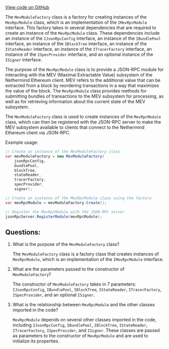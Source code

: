 [View code on GitHub](https://github.com/NethermindEth/nethermind/src/Nethermind/Nethermind.Mev/MevModuleFactory.cs)

The `MevModuleFactory` class is a factory for creating instances of the `MevRpcModule` class, which is an implementation of the `IMevRpcModule` interface. This factory takes in several dependencies that are required to create an instance of the `MevRpcModule` class. These dependencies include an instance of the `IJsonRpcConfig` interface, an instance of the `IBundlePool` interface, an instance of the `IBlockTree` interface, an instance of the `IStateReader` interface, an instance of the `ITracerFactory` interface, an instance of the `ISpecProvider` interface, and an optional instance of the `ISigner` interface.

The purpose of the `MevRpcModule` class is to provide a JSON-RPC module for interacting with the MEV (Maximal Extractable Value) subsystem of the Nethermind Ethereum client. MEV refers to the additional value that can be extracted from a block by reordering transactions in a way that maximizes the value of the block. The `MevRpcModule` class provides methods for submitting bundles of transactions to the MEV subsystem for processing, as well as for retrieving information about the current state of the MEV subsystem.

The `MevModuleFactory` class is used to create instances of the `MevRpcModule` class, which can then be registered with the JSON-RPC server to make the MEV subsystem available to clients that connect to the Nethermind Ethereum client via JSON-RPC.

Example usage:

```csharp
// Create an instance of the MevModuleFactory class
var mevModuleFactory = new MevModuleFactory(
    jsonRpcConfig,
    bundlePool,
    blockTree,
    stateReader,
    tracerFactory,
    specProvider,
    signer);

// Create an instance of the MevRpcModule class using the factory
var mevRpcModule = mevModuleFactory.Create();

// Register the MevRpcModule with the JSON-RPC server
jsonRpcServer.RegisterModule(mevRpcModule);
```
## Questions: 
 1. What is the purpose of the `MevModuleFactory` class?
    
    The `MevModuleFactory` class is a factory class that creates instances of `MevRpcModule`, which is an implementation of the `IMevRpcModule` interface.

2. What are the parameters passed to the constructor of `MevModuleFactory`?
    
    The constructor of `MevModuleFactory` takes in 7 parameters: `IJsonRpcConfig`, `IBundlePool`, `IBlockTree`, `IStateReader`, `ITracerFactory`, `ISpecProvider`, and an optional `ISigner`.

3. What is the relationship between `MevRpcModule` and the other classes imported in the code?
    
    `MevRpcModule` depends on several other classes imported in the code, including `IJsonRpcConfig`, `IBundlePool`, `IBlockTree`, `IStateReader`, `ITracerFactory`, `ISpecProvider`, and `ISigner`. These classes are passed as parameters to the constructor of `MevRpcModule` and are used to initialize its properties.